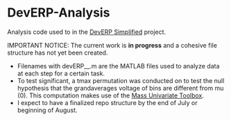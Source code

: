 # DevERP-Analysis
Analysis code used to in the [DevERP Simplified](https://github.com/w-decker/DevERP-Simplified) project.

IMPORTANT NOTICE: The current work is **in progress** and a cohesive file structure has not yet been created.
  - Filenames with devERP_<task>_<parameter>.m are the MATLAB files used to analyze data at each step for a certain task.
  - To test significant, a tmax permutation was conducted on to test the null hypothesis that the grandaverages voltage of bins are different from mu (0). This computation makes use of the [Mass Univariate Toolbox](https://openwetware.org/wiki/Mass_Univariate_ERP_Toolbox:_Appendix#tmaxGND).
  - I expect to have a finalized repo structure by the end of July or beginning of August.   
